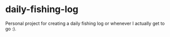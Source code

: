 # daily-fishing-log
Personal project for creating a daily fishing log or whenever I actually get to go :).
